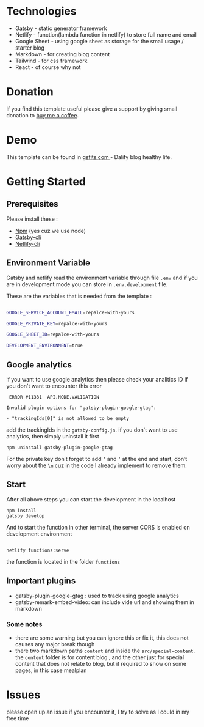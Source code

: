 # Technologies

- Gatsby - static generator framework
- Netlify - function(lambda function in netlify) to store full name and email
- Google Sheet - using google sheet as storage for the small usage / starter blog
- Markdown - for creating blog content
- Tailwind - for css framework
- React - of course why not

# Donation

If you find this template useful please give a support by giving small donation to [buy me a coffee](https://flip.id/pwf/$gujaratsantana/#buymecoffee-3364).

# Demo

This template can be found in [gsfits.com ](https://gsfits.com/)- Dalify blog healthy life.

# Getting Started

## Prerequisites

Please install these :

- [Npm](https://nodejs.org/en/download) (yes cuz we use node)
- [Gatsby-cli](https://www.gatsbyjs.com/docs/reference/gatsby-cli/)
- [Netlify-cli](https://docs.netlify.com/cli/get-started/)

## Environment Variable

Gatsby and netlify read the environment variable through file `.env` and if you are in development mode you can store in `.env.development` file.

These are the variables that is needed from the template :

```sh

GOOGLE_SERVICE_ACCOUNT_EMAIL=repalce-with-yours

GOOGLE_PRIVATE_KEY=repalce-with-yours

GOOGLE_SHEET_ID=repalce-with-yours

DEVELOPMENT_ENVIRONMENT=true

```

## Google analytics

if you want to use google analytics then please check your analitics ID if you don't want to encounter this error

```
 ERROR #11331  API.NODE.VALIDATION

Invalid plugin options for "gatsby-plugin-google-gtag":

- "trackingIds[0]" is not allowed to be empty
```

add the trackingIds in the `gatsby-config.js`.
if you don't want to use analytics, then simply uninstall it first

```shell
npm uninstall gatsby-plugin-google-gtag
```

For the private key don’t forget to add `‘` and `‘` at the end and start, don’t worry about the `\n` cuz in the code I already implement to remove them.

## Start

After all above steps you can start the development in the localhost

```shel
npm install
gatsby develop

```

And to start the function in other terminal, the server CORS is enabled on development environment

```shell

netlify functions:serve

```

the function is located in the folder `functions`

## Important plugins

- gatsby-plugin-google-gtag : used to track using google analytics
- gatsby-remark-embed-video: can include vide url and showing them in markdown

### Some notes

- there are some warning but you can ignore this or fix it, this does not causes any major break though
- there two markdown paths `content` and inside the `src/special-content`. the `content` folder is for content blog , and the other just for special content that does not relate to blog, but it required to show on some pages, in this case mealplan

# Issues

please open up an issue if you encounter it, I try to solve as I could in my free time
